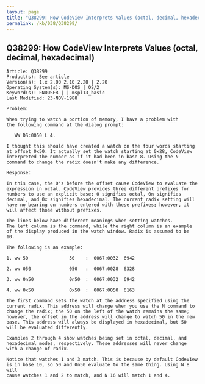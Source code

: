 ```yaml
---
layout: page
title: "Q38299: How CodeView Interprets Values (octal, decimal, hexadecimal)"
permalink: /kb/038/Q38299/
---
```


## Q38299: How CodeView Interprets Values (octal, decimal, hexadecimal)

	Article: Q38299
	Product(s): See article
	Version(s): 1.x 2.00 2.10 2.20 | 2.20
	Operating System(s): MS-DOS | OS/2
	Keyword(s): ENDUSER | | mspl13_basic
	Last Modified: 23-NOV-1988
	
	Problem:
	
	When trying to watch a portion of memory, I have a problem with
	the following command at the dialog prompt:
	
	   WW DS:0050 L 4.
	
	I thought this should have created a watch on the four words starting
	at offset 0x50. It actually set the watch starting at 0x28, CodeView
	interpreted the number as if it had been in base 8. Using the N
	command to change the radix doesn't make any difference.
	
	Response:
	
	In this case, the 0's before the offset cause CodeView to evaluate the
	expression in octal. CodeView provides three different prefixes for
	numbers to use an explicit base: 0 signifies octal, 0n signifies
	decimal, and 0x signifies hexadecimal. The current radix setting will
	have no bearing on numbers entered with these prefixes; however, it
	will affect those without prefixes.
	
	The lines below have different meanings when setting watches.
	The left column is the command, while the right column is an example
	of the display produced in the watch window. Radix is assumed to be 10.
	
	The following is an example:
	
	1. ww 50               50    :  0067:0032  6942
	
	2. ww 050              050   :  0067:0028  6328
	
	3. ww 0n50             0n50  :  0067:0032  6942
	
	4. ww 0x50             0x50  :  0067:0050  6163
	
	The first command sets the watch at the address specified using the
	current radix. This address will change when you use the N command to
	change the radix; the 50 on the left of the watch remains the same;
	however, the offset in the address will change to watch 50 in the new
	base. This address will always be displayed in hexadecimal, but 50
	will be evaluated differently.
	
	Examples 2 through 4 show watches being set in octal, decimal, and
	hexadecimal modes, respectively. These addresses will never change
	with a change of radix.
	
	Notice that watches 1 and 3 match. This is because by default CodeView
	is in base 10, so 50 and 0n50 evaluate to the same thing. Using N 8 will
	cause watches 1 and 2 to match, and N 16 will match 1 and 4.
